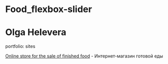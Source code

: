 # Food_flexbox-slider

# Olga Helevera
portfolio: sites

[Online store for the sale of finished food](https://olgatop.github.io/Food_flexbox-slider/# "online store for the sale of finished food") - Интернет-магазин готовой еды

